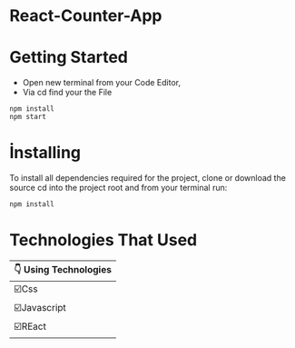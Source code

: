 # React-Counter-App
 


# Getting Started
- Open new terminal from your Code Editor,
- Via cd find your the File 
```
npm install
npm start

```
# İnstalling

To install all dependencies required for the project, clone or download the source cd into the project root and from your terminal run:

``npm install ``

# Technologies That Used
|:point_down: Using Technologies|
|------------------|
|:ballot_box_with_check:Css               |
|:ballot_box_with_check:Javascript        |
|:ballot_box_with_check:REact             |
